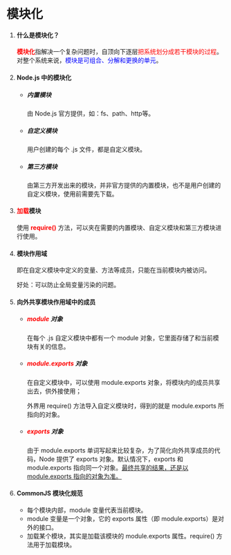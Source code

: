 # 模块化

1. #### 什么是模块化？

   <font color="red">**模块化**</font>指解决一个复杂问题时，自顶向下逐层<font color="red">把系统划分成若干模块的过程</font>。对整个系统来说，<font color="blue">模块是可组合、分解和更换的单元</font>。

2. #### Node.js 中的模块化

   + ##### 内置模块

     由 Node.js 官方提供，如：fs、path、http等。

   + ##### 自定义模块

     用户创建的每个 .js 文件，都是自定义模块。

   + ##### 第三方模块

     由第三方开发出来的模块，并非官方提供的内置模块，也不是用户创建的自定义模块，使用前需要先下载。

3. #### <font color="red">加载</font>模块

   使用 <font color="red">**require()**</font> 方法，可以夹在需要的内置模块、自定义模块和第三方模块进行使用。

4. #### 模块作用域

   即在自定义模块中定义的变量、方法等成员，只能在当前模块内被访问。

   好处：可以防止全局变量污染的问题。

5. #### 向外共享模块作用域中的成员

   + ##### <font color="red">module</font> 对象

     在每个 .js 自定义模块中都有一个 module 对象，它里面存储了和当前模块有关的信息。

   + ##### <font color="red">module.exports</font> 对象

     在自定义模块中，可以使用 module.exports 对象，将模块内的成员共享出去，供外接使用；

     外界用 require() 方法导入自定义模块时，得到的就是 module.exports 所指向的对象。

   + ##### <font color="red">exports</font> 对象

     由于 module.exports 单词写起来比较复杂，为了简化向外共享成员的代码，Node 提供了 exports 对象。默认情况下，exports 和 module.exports 指向同一个对象。<u>最终共享的结果，还是以 module.exports 指向的对象为准。</u>

6. #### CommonJS 模块化规范

   + 每个模块内部，module 变量代表当前模块。
   + module 变量是一个对象，它的 exports 属性（即 module.exports）是对外的接口。
   + 加载某个模块，其实是加载该模块的 module.exports 属性。require() 方法用于加载模块。